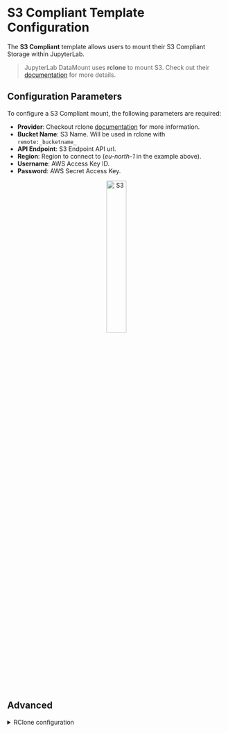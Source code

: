 # S3 Compliant Template Configuration

The **S3 Compliant** template allows users to mount their S3 Compliant Storage within JupyterLab.

> JupyterLab DataMount uses **rclone** to mount S3. Check out their [documentation](https://rclone.org/s3/) for more details.

## Configuration Parameters

To configure a S3 Compliant mount, the following parameters are required:

- **Provider**: Checkout rclone [documentation](https://rclone.org/s3/) for more information.
- **Bucket Name**: S3 Name. Will be used in rclone with `remote:_bucketname_`
- **API Endpoint**: S3 Endpoint API url.
- **Region**: Region to connect to (_eu-north-1_ in the example above).
- **Username**: AWS Access Key ID.
- **Password**: AWS Secret Access Key.

<div style="text-align: center;">
  <img src="../images/s3.png" alt="S3" style="width: 30%;">
</div>

## Advanced

<details>
  <summary>RClone configuration</summary>
  <br>
  The following configuration is used to mount S3 Compliant storage with rclone:<br>
  s3.config:<br>
  ```yaml
  [s3]
  type = s3
  provider = _provider_
  endpoint = _endpoint_
  access_key_id = _username_
  secret_access_key = _password_
  region = _region_
  <br>
  Mounted via <br>
  ```bash
  rclone mount --config s3.config s3:_bucketname_ _path_ --vfs-cache-max-size=10G --vfs-read-chunk-size=64M --vfs-cache-mode=writes --allow-other --uid=1000 --gid=100
  ```
  <br>
</details>
